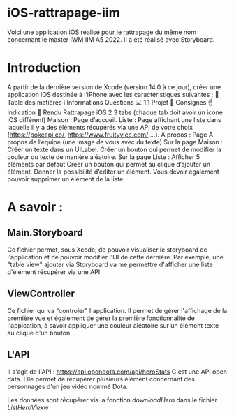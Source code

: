# iOS-rattrapage-iim
Voici une application iOS réalisé pour le rattrapage du même nom concernant le master IWM IIM A5 2022. 
Il a été réalisé avec Storyboard.

# Introduction
A partir de la dernière version de Xcode (version 14.0 à ce jour), créer une
application iOS destinée à l’iPhone avec les caractéristiques suivantes :
📖 Table des matières
ℹ Informations
 Questions
💻 1.1 Projet
📘  Consignes
☝ Indication
🚀 Rendu
Rattrapage iOS 2
3 tabs (chaque tab doit avoir un icone iOS différent)
Maison : Page d’accueil.
Liste : Page affichant une liste dans laquelle il y a des éléments récupérés
via une API de votre choix (https://pokeapi.co/, https://www.fruityvice.com/
…).
A propos : Page A propos de l’équipe (une image de vous avec du texte)
Sur la page Maison :
Créer un texte dans un UILabel.
Créer un bouton qui permet de modifier la couleur du texte de manière
aléatoire.
Sur la page Liste :
Afficher 5 éléments par défaut
Créer un bouton qui permet au clique d’ajouter un élément.
Donner la possibilité d’éditer un élément.
Vous devoir également pouvoir supprimer un élément de la liste.

# A savoir :
## Main.Storyboard

Ce fichier permet, sous Xcode, de pouvoir visualiser le storyboard de l'application et de pouvoir modifier l'UI de cette dernière.
Par exemple, une "table view" ajouter via Storyboard va me permettre d'afficher une liste d'élément récupérer via une API

## ViewController

Ce fichier qui va "controler" l'application. Il permet de gérer l'affichage de la première vue et également de gérer la première fonctionnalité de l'appication, à savoir appliquer une couleur aléatoire sur un élément texte au clique d'un bouton.

## L'API

Il s'agit de l'API : https://api.opendota.com/api/heroStats
C'est une API open data. 
Elle permet de récupérer plusieurs élément concernant des personnages d'un jeu vidéo nommé Dota.

Les données sont récupérer via la fonction _downloadHero_ dans le fichier _ListHeroViexw_

